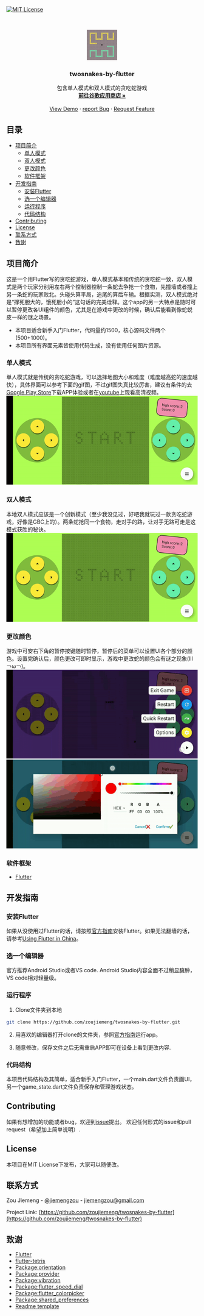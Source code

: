 
<!-- PROJECT SHIELDS -->
<!--
*** I'm using markdown "reference style" links for readability.
*** Reference links are enclosed in brackets [ ] instead of parentheses ( ).
*** See the bottom of this document for the declaration of the reference variables
*** for contributors-url, forks-url, etc. This is an optional, concise syntax you may use.
*** https://www.markdownguide.org/basic-syntax/#reference-style-links
-->
[![MIT License][license-shield]][license-url]
<!-- [![LinkedIn][linkedin-shield]][linkedin-url] -->



<!-- PROJECT LOGO -->
<br />
<p align="center">
  <a href="https://github.com/zoujiemeng/twosnakes-by-flutter">
    <img src="./assets/icon/icon2.png" alt="Logo" width="80" height="80">
  </a>

  <h3 align="center">twosnakes-by-flutter</h3>

  <p align="center">
    包含单人模式和双人模式的贪吃蛇游戏
    <br />
    <a href="https://play.google.com/store/apps/details?id=com.jaytown.twosnakes"><strong>前往谷歌应用商店 »</strong></a>
    <br />
    <br />
    <a href="https://github.com/zoujiemeng/twosnakes-by-flutter">View Demo</a>
    ·
    <a href="https://github.com/zoujiemeng/twosnakes-by-flutter/issues">report Bug</a>
    ·
    <a href="https://github.com/zoujiemeng/twosnakes-by-flutter/issues">Request Feature</a>
  </p>
</p>



<!-- TABLE OF CONTENTS -->
## 目录

* [项目简介](#项目简介)
  * [单人模式](#单人模式)
  * [双人模式](#双人模式)
  * [更改颜色](#更改颜色)
  * [软件框架](#软件框架)
* [开发指南](#开发指南)
  * [安装Flutter](#安装Flutter)
  * [选一个编辑器](#选一个编辑器)
  * [运行程序](#运行程序)
  * [代码结构](#代码结构)
* [Contributing](#contributing)
* [License](#license)
* [联系方式](#联系方式)
* [致谢](#致谢)



<!-- 项目简介 -->
## 项目简介
这是一个用Flutter写的贪吃蛇游戏，单人模式基本和传统的贪吃蛇一致，双人模式是两个玩家分别用左右两个控制器控制一条蛇去争抢一个食物，先撞墙或者撞上另一条蛇的玩家败北。头碰头算平局，追尾的算后车输。根据实测，双人模式绝对是“撑死胆大的，饿死胆小的”这句话的完美诠释。这个app的另一大特点是随时可以暂停更改各UI组件的颜色，尤其是在游戏中更改的时候，确认后能看到像蛇蜕皮一样的谜之场景。
+ 本项目适合新手入门Flutter，代码量约1500，核心源码文件两个(500+1000)。
+ 本项目所有界面元素皆使用代码生成，没有使用任何图片资源。

### 单人模式
单人模式就是传统的贪吃蛇游戏，可以选择地图大小和难度（难度越高蛇的速度越快），具体界面可以参考下面的gif图，不过gif图失真比较厉害，建议有条件的去[Google Play Store](https://play.google.com/store/apps/details?id=com.jaytown.twosnakes)下载APP体验或者在[youtube](https://youtu.be/fRPARjtkeR8)上观看高清视频。
![one player mode preview](./assets/demo/1player.gif)

### 双人模式
本地双人模式应该是一个创新模式（至少我没见过，好吧我就玩过一款贪吃蛇游戏，好像是GBC上的）。两条蛇抢同一个食物，走对手的路，让对手无路可走是这模式获胜的秘诀。
![two player mode preview](./assets/demo/2player.gif)

### 更改颜色
游戏中可安右下角的暂停按键随时暂停，暂停后的菜单可以设置UI各个部分的颜色。设置完确认后，颜色更改可即时显示，游戏中更改蛇的颜色会有谜之现象(lll￢ω￢)。
![change color preview1](./assets/demo/color1.gif)
![change color preview2](./assets/demo/color2.gif)

### 软件框架

* [Flutter](https://flutter.dev/)

<!-- GETTING STARTED -->
## 开发指南

### 安装Flutter

如果从没使用过Flutter的话，请按照[官方指南](https://flutter.dev/docs/get-started/install)安装Flutter。如果无法翻墙的话，请参考[Using Flutter in China](https://flutter.dev/community/china)。

### 选一个编辑器

官方推荐Android Studio或者VS code. Android Studio内容全面不过稍显臃肿，VS code相对轻量级。

### 运行程序

1. Clone文件夹到本地
```sh
git clone https://github.com/zoujiemeng/twosnakes-by-flutter.git
```

2. 用喜欢的编辑器打开clone的文件夹，参照[官方指南](https://flutter.dev/docs/get-started/test-drive)运行app。

3. 随意修改，保存文件之后无需重启APP即可在设备上看到更改内容.

### 代码结构

本项目代码结构及其简单，适合新手入门Flutter，一个main.dart文件负责画UI，另一个game_state.dart文件负责保存和管理游戏状态。

<!-- CONTRIBUTING -->
## Contributing

如果有想增加的功能或者bug，欢迎到[issue](https://github.com/zoujiemeng/twosnakes-by-flutter/issues)提出。
欢迎任何形式的issue和pull request（希望加上简单说明）.

<!-- LICENSE -->
## License
本项目在MIT License下发布，大家可以随便改。

<!-- 联系方式 -->
## 联系方式

Zou Jiemeng - [@jiemengzou](https://twitter.com/jiemengzou) - jiemengzou@gmail.com

Project Link: [https://github.com/zoujiemeng/twosnakes-by-flutter](https://github.com/zoujiemeng/twosnakes-by-flutter)



<!-- 致谢 -->
## 致谢

* [Flutter](https://github.com/flutter/flutter)
* [flutter-tetris](https://github.com/boyan01/flutter-tetris)
* [Package:orientation](https://pub.dev/packages/orientation)
* [Package:provider](https://pub.dev/packages/provider)
* [Package:vibration](https://pub.dev/packages/vibration)
* [Package:flutter_speed_dial](https://pub.dev/packages/flutter_speed_dial)
* [Package:flutter_colorpicker](https://pub.dev/packages/flutter_colorpicker)
* [Package:shared_preferences](https://pub.dev/packages/shared_preferences)
* [Readme template](https://github.com/othneildrew/Best-README-Template)


<!-- MARKDOWN LINKS & IMAGES -->
<!-- https://www.markdownguide.org/basic-syntax/#reference-style-links -->
[license-shield]: https://img.shields.io/github/license/othneildrew/Best-README-Template.svg?style=flat-square
[license-url]: https://github.com/zoujiemeng/twosnakes-by-flutter/blob/master/LICENSE
[linkedin-shield]: https://img.shields.io/badge/-LinkedIn-black.svg?style=flat-square&logo=linkedin&colorB=555
[linkedin-url]: https://linkedin.com/in/othneildrew
